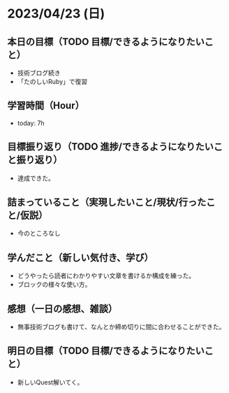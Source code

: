 # 2023/04/23 (日)

## 本日の目標（TODO 目標/できるようになりたいこと）

- 技術ブログ続き
- 「たのしいRuby」で復習

## 学習時間（Hour）

- today: 7h

## 目標振り返り（TODO 進捗/できるようになりたいこと振り返り）

- 達成できた。

## 詰まっていること（実現したいこと/現状/行ったこと/仮説）

- 今のところなし

## 学んだこと（新しい気付き、学び）

- どうやったら読者にわかりやすい文章を書けるか構成を練った。
- ブロックの様々な使い方。

## 感想（一日の感想、雑談）

- 無事技術ブログも書けて、なんとか締め切りに間に合わせることができた。

## 明日の目標（TODO 目標/できるようになりたいこと）

- 新しいQuest解いてく。
